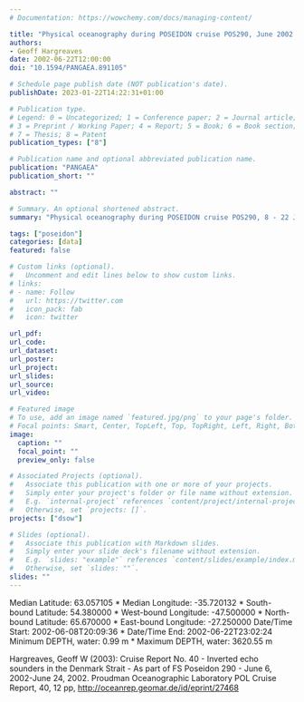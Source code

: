 ```yaml
---
# Documentation: https://wowchemy.com/docs/managing-content/

title: "Physical oceanography during POSEIDON cruise POS290, June 2002. Institut für Meereskunde, Universität Hamburg"
authors: 
- Geoff Hargreaves
date: 2002-06-22T12:00:00
doi: "10.1594/PANGAEA.891105"

# Schedule page publish date (NOT publication's date).
publishDate: 2023-01-22T14:22:31+01:00

# Publication type.
# Legend: 0 = Uncategorized; 1 = Conference paper; 2 = Journal article;
# 3 = Preprint / Working Paper; 4 = Report; 5 = Book; 6 = Book section;
# 7 = Thesis; 8 = Patent
publication_types: ["8"]

# Publication name and optional abbreviated publication name.
publication: "PANGAEA"
publication_short: ""

abstract: ""

# Summary. An optional shortened abstract.
summary: "Physical oceanography during POSEIDON cruise POS290, 8 - 22 June 2002."

tags: ["poseidon"]
categories: [data]
featured: false

# Custom links (optional).
#   Uncomment and edit lines below to show custom links.
# links:
# - name: Follow
#   url: https://twitter.com
#   icon_pack: fab
#   icon: twitter

url_pdf:
url_code:
url_dataset: 
url_poster:
url_project:
url_slides:
url_source:
url_video:

# Featured image
# To use, add an image named `featured.jpg/png` to your page's folder. 
# Focal points: Smart, Center, TopLeft, Top, TopRight, Left, Right, BottomLeft, Bottom, BottomRight.
image:
  caption: ""
  focal_point: ""
  preview_only: false

# Associated Projects (optional).
#   Associate this publication with one or more of your projects.
#   Simply enter your project's folder or file name without extension.
#   E.g. `internal-project` references `content/project/internal-project/index.md`.
#   Otherwise, set `projects: []`.
projects: ["dsow"]

# Slides (optional).
#   Associate this publication with Markdown slides.
#   Simply enter your slide deck's filename without extension.
#   E.g. `slides: "example"` references `content/slides/example/index.md`.
#   Otherwise, set `slides: ""`.
slides: ""
---
```

Median Latitude: 63.057105 * Median Longitude: -35.720132 * South-bound Latitude: 54.380000 * West-bound Longitude: -47.500000 * North-bound Latitude: 65.670000 * East-bound Longitude: -27.250000
Date/Time Start: 2002-06-08T20:09:36 * Date/Time End: 2002-06-22T23:02:24
Minimum DEPTH, water: 0.99 m * Maximum DEPTH, water: 3620.55 m

Hargreaves, Geoff W (2003): Cruise Report No. 40 - Inverted echo sounders in the Denmark Strait - As part of FS Poseidon 290 - June 6, 2002-June 24, 2002. Proudman Oceanographic Laboratory POL Cruise Report, 40, 12 pp, http://oceanrep.geomar.de/id/eprint/27468